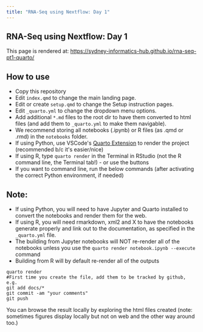 ```yaml
---
title: "RNA-Seq using Nextflow: Day 1"
---
```


## RNA-Seq using Nextflow: Day 1
This page is rendered at: https://sydney-informatics-hub.github.io/rna-seq-pt1-quarto/ 

## How to use

- Copy this repository
- Edit `index.qmd` to change the main landing page.
- Edit or create `setup.qmd` to change the Setup instruction pages.
- Edit `_quarto.yml` to change the dropdown menu options.
- Add additional `*.md` files to the root dir to have them converted to html files (and add them to `_quarto.yml` to make them navigable).
- We recommend storing all notebooks (.ipynb) or R files (as .qmd or .rmd) in the `notebooks` folder.
- If using Python, use VSCode's [Quarto Extension](https://quarto.org/docs/tools/vscode.html) to render the project (recommended b/c it's easier/nice)
- If using R, type `quarto render` in the Terminal in RStudio (not the R command line, the Terminal tab!) - or use the buttons
- If you want to command line, run the below commands (after activating the correct Python environment, if needed) 

## Note:

- If using Python, you will need to have Jupyter and Quarto installed to convert the notebooks and render them for the web.
- If using R, you will need rmarkdown, xml2 and X to have the notebooks generate properly and link out to the documentation, as specified in the `_quarto.yml` file.
- The building from Jupyter notebooks will NOT re-render all of the notebooks unless you use the `quarto render notebook.ipynb --execute` command
- Building from R will by default re-render all of the outputs


```
quarto render
#First time you create the file, add them to be tracked by github, e.g.
git add docs/*
git commit -am "your comments"
git push
```

You can browse the result locally by exploring the html files created (note: sometimes figures display locally but not on web and the other way around too.)
